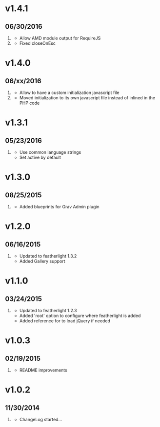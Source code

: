 # v1.4.1
## 06/30/2016

1. [](#new)
    * Allow AMD module output for RequireJS
1. [](#improved)
    * Fixed closeOnEsc

# v1.4.0
## 06/xx/2016

1. [](#new)
    * Allow to have a custom initialization javascript file
1. [](#improved)
    * Moved initialization to its own javascript file instead of inlined in the PHP code

# v1.3.1
## 05/23/2016

1. [](#improved)
    * Use common language strings
    * Set active by default

# v1.3.0
## 08/25/2015

1. [](#improved)
    * Added blueprints for Grav Admin plugin

# v1.2.0
## 06/16/2015

1. [](#improved)
    * Updated to featherlight 1.3.2
    * Added Gallery support

# v1.1.0
## 03/24/2015

1. [](#improved)
    * Updated to featherlight 1.2.3
    * Added 'root' option to configure where featherlight is added
    * Added reference for to load jQuery if needed

# v1.0.3
## 02/19/2015

1. [](#improved)
    * README improvements

# v1.0.2
## 11/30/2014

1. [](#new)
    * ChangeLog started...
